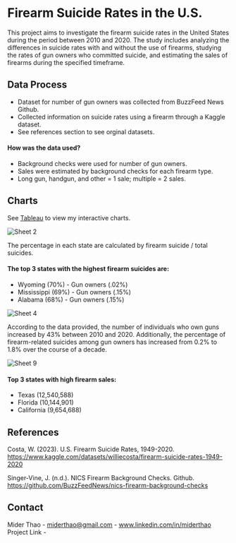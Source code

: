 # Firearm Suicide Rates in the U.S.

This project aims to investigate the firearm suicide rates in the United States during the period between 2010 and 2020. The study includes analyzing the differences in suicide rates with and without the use of firearms, studying the rates of gun owners who committed suicide, and estimating the sales of firearms during the specified timeframe.


## Data Process

- Dataset for number of gun owners was collected from BuzzFeed News Github.
- Collected information on suicide rates using a firearm through a Kaggle dataset. 
- See references section to see orginal datasets. 

#### How was the data used?

- Background checks were used for number of gun owners. 
- Sales were estimated by background checks for each firearm type. 
- Long gun, handgun, and other = 1 sale; multiple = 2 sales. 

## Charts

See [Tableau](https://public.tableau.com/views/FirearmSuicidebyState/Dashboard2?:language=en-US&:display_count=n&:origin=viz_share_link) to view my interactive charts. 

![Sheet 2](https://github.com/miderthao/Firearm-Suicide-Rates-in-the-U.S./assets/146670109/435bfd93-d37d-4cbf-a27b-d4a289e69d17)

The percentage in each state are calculated by firearm suicide / total suicides. 

#### The top 3 states with the highest firearm suicides are:
- Wyoming (70%) - Gun owners (.02%)
- Mississippi (69%) - Gun owners (.15%)
- Alabama (68%) - Gun owners (.15%) 

![Sheet 4](https://github.com/miderthao/Firearm-Suicide-Rates-in-the-U.S./assets/146670109/193b4be9-3f39-40d1-aea2-4ca622eb398f)

According to the data provided, the number of individuals who own guns increased by 43% between 2010 and 2020. Additionally, the percentage of firearm-related suicides among gun owners has increased from 0.2% to 1.8% over the course of a decade.

![Sheet 9](https://github.com/miderthao/Firearm-Suicide-Rates-in-the-U.S./assets/146670109/53aa460a-0f63-4fec-bfe4-128b8c86563b)

#### Top 3 states with high firearm sales:
- Texas (12,540,588)
- Florida (10,144,901)
- California (9,654,688)
## References

Costa, W. (2023). U.S. Firearm Suicide Rates, 1949-2020. https://www.kaggle.com/datasets/williecosta/firearm-suicide-rates-1949-2020

Singer-Vine, J. (n.d.). NICS Firearm Background Checks. Github. https://github.com/BuzzFeedNews/nics-firearm-background-checks

## Contact

Mider Thao - miderthao@gmail.com - www.linkedin.com/in/miderthao
Project Link - 
